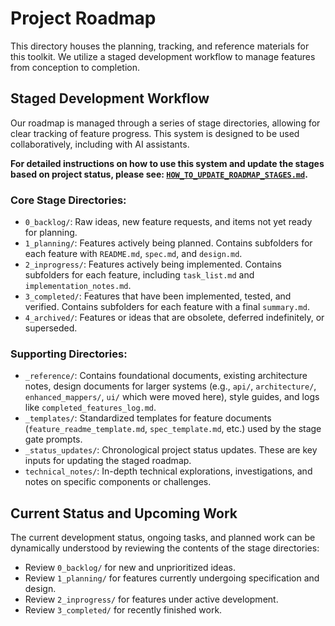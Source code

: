 # Project Roadmap

This directory houses the planning, tracking, and reference materials for this toolkit. We utilize a staged development workflow to manage features from conception to completion.

## Staged Development Workflow

Our roadmap is managed through a series of stage directories, allowing for clear tracking of feature progress. This system is designed to be used collaboratively, including with AI assistants.

**For detailed instructions on how to use this system and update the stages based on project status, please see: [`HOW_TO_UPDATE_ROADMAP_STAGES.md`](./HOW_TO_UPDATE_ROADMAP_STAGES.md).**

### Core Stage Directories:

-   `0_backlog/`: Raw ideas, new feature requests, and items not yet ready for planning.
-   `1_planning/`: Features actively being planned. Contains subfolders for each feature with `README.md`, `spec.md`, and `design.md`.
-   `2_inprogress/`: Features actively being implemented. Contains subfolders for each feature, including `task_list.md` and `implementation_notes.md`.
-   `3_completed/`: Features that have been implemented, tested, and verified. Contains subfolders for each feature with a final `summary.md`.
-   `4_archived/`: Features or ideas that are obsolete, deferred indefinitely, or superseded.

### Supporting Directories:

-   `_reference/`: Contains foundational documents, existing architecture notes, design documents for larger systems (e.g., `api/`, `architecture/`, `enhanced_mappers/`, `ui/` which were moved here), style guides, and logs like `completed_features_log.md`.
-   `_templates/`: Standardized templates for feature documents (`feature_readme_template.md`, `spec_template.md`, etc.) used by the stage gate prompts.
-   `_status_updates/`: Chronological project status updates. These are key inputs for updating the staged roadmap.
-   `technical_notes/`: In-depth technical explorations, investigations, and notes on specific components or challenges.

## Current Status and Upcoming Work

The current development status, ongoing tasks, and planned work can be dynamically understood by reviewing the contents of the stage directories:

-   Review `0_backlog/` for new and unprioritized ideas.
-   Review `1_planning/` for features currently undergoing specification and design.
-   Review `2_inprogress/` for features under active development.
-   Review `3_completed/` for recently finished work.


